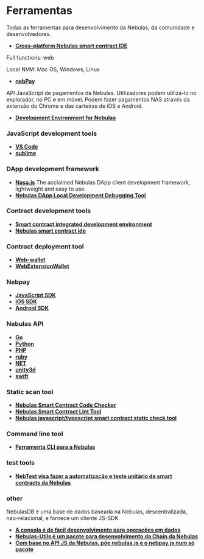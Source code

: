# Ferramentas

Todas as ferramentas para desenvolvimento da Nebulas, da comunidade e desenvolvedores.

- **[Cross-platform Nebulas smart contract IDE](https://nebide.block2100.com/)**

Full functions: web

Local NVM: Mac OS, Windows, Linux


- **[nebPay](https://github.com/nebulasio/nebPay)**

API JavaScript de pagamentos da Nebulas.
Utilizadores podem utilizá-lo no explorador, no PC e em móvel. Podem fazer pagamentos NAS através da extensão do Chrome e das carteiras de iOS e Android.

- **[Development Environment for Nebulas](https://github.com/mirei83/NebuEnv)**

### JavaScript development tools
- **[VS Code](https://code.visualstudio.com/)**
- **[sublime](https://www.sublimemerge.com/download)**

### DApp development framework
- **[Nasa.js](https://github.com/NasaTeam/Nasa.js)**
  The acclaimed Nebulas DApp client development framework, lightweight and easy to use.
- **[Nebulas DApp Local Development Debugging Tool](https://www.sublimemerge.com/download)**

### Contract development tools
- **[Smart contract integrated development environment](https://nebide.block2100.com/)**
- **[Nebulas smart contract ide](https://github.com/cailuxianggg/nebulas-ide)**

### Contract deployment tool
- **[Web-wallet](https://github.com/nebulasio/web-wallet)**
- **[WebExtensionWallet](https://github.com/ChengOrangeJu/WebExtensionWallet)**

### Nebpay
- **[JavaScript SDK](https://github.com/nebulasio/nebPay)**
- **[iOS SDK](https://github.com/nebulasio/neb.iOS)**
- **[Android SDK](https://github.com/nebulasio/neb.android)**

### Nebulas API
- **[Go](https://github.com/nebulasio/go-nebulas)**
- **[Python](https://github.com/nebulasio/neb.py)**
- **[PHP](https://github.com/nebulasio/neb.php)**
- **[ruby](https://github.com/simlegate/nebulas.rb)**
- **[NET](https://github.com/johnetran/neb.net)**
- **[unity3d](https://github.com/xbhuang1994/nebulas-unity-sdk)**
- **[swift](https://github.com/ZJJeffery/swiftSDK)**

### Static scan tool
- **[Nebulas Smart Contract Code Checker](https://github.com/NasaTeam/naslint)**
- **[Nebulas Smart Contract Lint Tool](https://github.com/jnoodle/nebulasLint)**
- **[Nebulas javascript/typescript smart contract static check tool](https://github.com/zoowii/nebstaticcheck)**

### Command line tool
- **[Ferramenta CLI para a Nebulas](https://github.com/5sWind/nebCli)**

### test tools
- **[NebTest visa fazer a automatização e teste unitário de smart contracts da Nebulas](https://github.com/Ideas2IT/nebtest)**

### other
NebulasDB é uma base de dados baseada na Nebulas, descentralizada, nao-relacional, e fornece um cliente JS-SDK
- **[A consola é de fácil desenvolvimento para operações em dados](https://github.com/antgan/nebulasdb-sdk)**
- **[Nebulas-Utils é um pacote para desenvolvimento da Chain da Nebulas](https://github.com/iHamburg/nebulas-utils)**
- **[Com base no API JS da Nebulas, põe nebulas.js e o nebpay.js num só pacote](https://github.com/xuelabi123/nebrella)**
